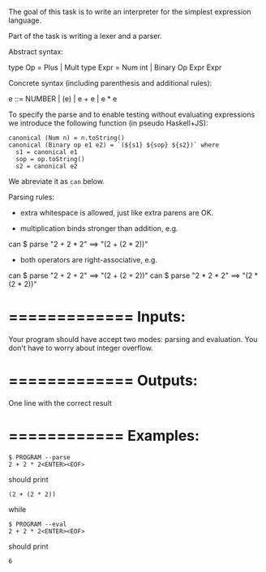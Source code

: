 The goal of this task is to write an interpreter for the simplest expression language.

Part of the task is writing a lexer and a parser. 

Abstract syntax:

type Op = Plus | Mult
type Expr = Num int | Binary Op Expr Expr

Concrete syntax (including parenthesis and additional rules):

e ::= NUMBER | (e) | e + e | e * e


To specify the parse and to enable testing without evaluating expressions 
we introduce the following function (in pseudo Haskell+JS):

```
canonical (Num n) = n.toString()
canonical (Binary op e1 e2) = `(${s1} ${sop} ${s2})` where
  s1 = canonical e1
  sop = op.toString()
  s2 = canonical e2
```

We abreviate it as `can` below.

Parsing rules: 

- extra whitespace is allowed, just like extra parens are OK.

- multiplication binds stronger than addition, e.g.

can $ parse "2 + 2 * 2" ==> "(2 + (2 * 2))"

- both operators are right-associative, e.g.

can $ parse "2 + 2 + 2" ==> "(2 + (2 + 2))"
can $ parse "2 * 2 * 2" ==> "(2 * (2 * 2))"

=============
Inputs:
=============

Your program should have accept two modes: parsing and evaluation. 
You don't have to worry about integer overflow.

=============
Outputs:
=============

One line with the correct result

============
Examples:
============

```
$ PROGRAM --parse
2 + 2 * 2<ENTER><EOF>
```
should print 
```
(2 + (2 * 2))
```

while

```
$ PROGRAM --eval
2 + 2 * 2<ENTER><EOF>
```
should print 
```
6
```

